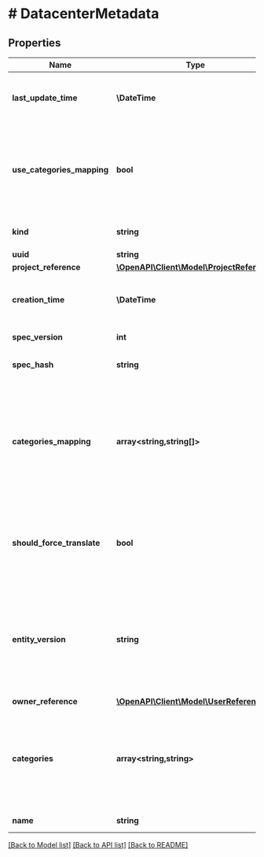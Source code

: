 # # DatacenterMetadata

## Properties

Name | Type | Description | Notes
------------ | ------------- | ------------- | -------------
**last_update_time** | **\DateTime** | UTC date and time in RFC-3339 format when datacenter was last updated | [optional] [readonly]
**use_categories_mapping** | **bool** | Client need to specify this field as true if user want to use the newer way of assigning the categories. Without this things should work as it was earlier. | [optional] [default to false]
**kind** | **string** | The kind name | [readonly] [default to 'datacenter']
**uuid** | **string** | datacenter uuid | [optional]
**project_reference** | [**\OpenAPI\Client\Model\ProjectReference**](ProjectReference.md) |  | [optional]
**creation_time** | **\DateTime** | UTC date and time in RFC-3339 format when datacenter was created | [optional] [readonly]
**spec_version** | **int** | Version number of the latest spec. | [optional]
**spec_hash** | **string** | Hash of the spec. This will be returned from server. | [optional]
**categories_mapping** | **array<string,string[]>** | Categories for the datacenter. This allows setting up multiple values from a single key. Categories assigned using the older view will be present here. This is the new way of assigning categories. | [optional]
**should_force_translate** | **bool** | Applied on Prism Central only. Indicate whether force to translate the spec of the fanout request to fit the target cluster API schema. | [optional]
**entity_version** | **string** | Logical entity version that allows serializing updates to the entity across multiple API namespaces.  For kinds that support entity_version, it overrides spec_version described above. | [optional] [readonly]
**owner_reference** | [**\OpenAPI\Client\Model\UserReference**](UserReference.md) |  | [optional]
**categories** | **array<string,string>** | Categories for the datacenter. This allows assigning one value of a key to any entity. Changes done in this will be reflected in the categories_mapping field. | [optional]
**name** | **string** | datacenter name | [optional] [readonly]

[[Back to Model list]](../../README.md#models) [[Back to API list]](../../README.md#endpoints) [[Back to README]](../../README.md)
